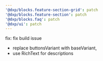 ```yaml
---
'@dxp/blocks.feature-section-grid': patch
'@dxp/blocks.feature-section': patch
'@dxp/blocks.faq': patch
'@dxp/ui': patch
---
```


fix: fix build issue

- replace buttonsVariant with baseVariant,
- use RichText for descriptions
